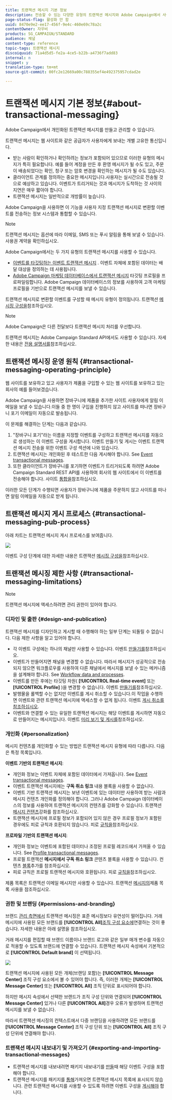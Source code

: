 ```yaml
---
title: 트랜잭션 메시지 기본 정보
description: 전송할 수 있는 다양한 유형의 트랜잭션 메시지와 Adobe Campaign에서 사용되는 방식을 살펴볼 수 있습니다.
page-status-flag: 활성화 안 함
uuid: 8470e9e2-ee17-456f-9e4c-460e69c78a2c
contentOwner: 자우비
products: SG_CAMPAIGN/STANDARD
audience: 채널
content-type: reference
topic-tags: 트랜잭션 메시지
discoiquuid: 71a4d5d5-fe2a-4ce5-b22b-a4736f7add83
internal: n
snippet: y
translation-type: tm+mt
source-git-commit: 00fc2e12669a00c788355ef4e492375957cdad2e

---
```



# 트랜잭션 메시지 기본 정보{#about-transactional-messaging}

Adobe Campaign에서 개인화된 트랜잭션 메시지를 만들고 관리할 수 있습니다.

트랜잭션 메시지는 웹 사이트와 같은 공급자가 사용자에게 보내는 개별 고유한 통신입니다.

* 받는 사람이 확인하거나 확인하려는 정보가 포함되어 있으므로 이러한 유형의 메시지가 특히 필요합니다. 예를 들어 계정을 만든 후 환영 메시지가 될 수도 있고, 주문이 배송되었다는 확인, 청구 또는 암호 변경을 확인하는 메시지가 될 수도 있습니다.
* 클라이언트 관계를 정의하는 중요한 메시지입니다.사용자는 실시간으로 전송될 것으로 예상하고 있습니다. 이벤트가 트리거되는 것과 메시지가 도착하는 것 사이의 지연은 매우 짧아야 합니다.
* 트랜잭션 메시지는 일반적으로 개방률이 높습니다.

Adobe Campaign을 사용하면 이 기능을 사용자 지정 트랜잭션 메시지로 변환할 이벤트를 전송하는 정보 시스템과 통합할 수 있습니다.

>[!NOTE]
>
>트랜잭션 메시지는 옵션에 따라 이메일, SMS 또는 푸시 알림을 통해 보낼 수 있습니다. 사용권 계약을 확인하십시오.

Adobe Campaign에서는 두 가지 유형의 트랜잭션 메시지를 사용할 수 있습니다.

* [이벤트를 타깃팅하는 이벤트 트랜잭션 메시지](../../channels/using/event-transactional-messages.md) . 이벤트 자체에 포함된 데이터는 배달 대상을 정의하는 데 사용됩니다.
* [Adobe Campaign 마케팅 데이터베이스에서 트랜잭션 메시지](../../channels/using/profile-transactional-messages.md) 타깃팅 프로필을 프로파일링합니다. Adobe Campaign 데이터베이스의 정보를 사용하여 고객 마케팅 프로필을 기반으로 트랜잭션 메시지를 보낼 수 있습니다.

트랜잭션 메시지로 변환할 이벤트를 구성할 때 메시지 유형이 정의됩니다. 트랜잭션 [메시징 구성을](../../administration/using/configuring-transactional-messaging.md)참조하십시오.

>[!NOTE]
>
>Adobe Campaign은 다른 전달보다 트랜잭션 메시지 처리를 우선합니다.

트랜잭션 메시지는 Adobe Campaign Standard API에서도 사용할 수 있습니다. 자세한 내용은 [전용 설명서를](https://final-docs.campaign.adobe.com/doc/standard/en/api/ACS_API.html#about-transactional-messaging)참조하십시오.

## 트랜잭션 메시징 운영 원칙 {#transactional-messaging-operating-principle}

웹 사이트를 보유하고 있고 사용자가 제품을 구입할 수 있는 웹 사이트를 보유하고 있는 회사의 예를 들어보겠습니다.

Adobe Campaign을 사용하면 장바구니에 제품을 추가한 사이트 사용자에게 알림 이메일을 보낼 수 있습니다.이들 중 한 명이 구입을 진행하지 않고 사이트를 떠나면 장바구니 포기 이메일이 자동으로 발송됩니다.

이 문제를 해결하는 단계는 다음과 같습니다.

1. "장바구니 포기"라는 이름을 지정할 이벤트를 구성하고 트랜잭션 메시지를 자동으로 생성하는 이 이벤트 구성을 게시합니다. 이벤트 만들기 및 게시는 이벤트 트랜잭션 메시지 [](../../administration/using/configuring-transactional-messaging.md#use-case--configuring-an-event-to-send-a-transactional-message) 전송을 위한 이벤트 구성 섹션에 나와 있습니다.
1. 트랜잭션 메시지는 개인화된 후 테스트한 다음 게시해야 합니다. See [Event transactional messages](../../channels/using/event-transactional-messages.md).
1. 또한 클라이언트가 장바구니를 포기하면 이벤트가 트리거되도록 하려면 Adobe Campaign Standard REST API를 사용하여 회사의 웹 사이트에서 이 이벤트를 전송해야 합니다. 사이트 [통합을](../../administration/using/configuring-transactional-messaging.md#integrating-the-triggering-of-the-event-in-a-website)참조하십시오.

이러한 모든 단계가 수행되면 사용자가 장바구니에 제품을 주문하지 않고 사이트를 떠나면 알림 이메일을 자동으로 받게 됩니다.

## 트랜잭션 메시지 게시 프로세스 {#transactional-messaging-pub-process}

아래 차트는 트랜잭션 메시지 게시 프로세스를 보여줍니다.

![](assets/message-center_pub-process.png)

이벤트 구성 단계에 대한 자세한 내용은 트랜잭션 [메시징 구성을](../../administration/using/configuring-transactional-messaging.md)참조하십시오.

## 트랜잭션 메시징 제한 사항 {#transactional-messaging-limitations}

>[!NOTE]
>
>트랜잭션 메시지에 액세스하려면 관리 권한이 있어야 합니다.

### 디자인 및 출판 {#design-and-publication}

트랜잭션 메시지를 디자인하고 게시할 때 수행해야 하는 일부 단계는 되돌릴 수 없습니다. 다음 제한 사항을 알고 있어야 합니다.

* 각 이벤트 구성에는 하나의 채널만 사용할 수 있습니다. 이벤트 [만들기를](../../administration/using/configuring-transactional-messaging.md#creating-an-event)참조하십시오.
* 이벤트가 만들어지면 채널을 변경할 수 없습니다. 따라서 메시지가 성공적으로 전송되지 않으면 워크플로우를 사용하여 다른 채널에서 메시지를 보낼 수 있는 메커니즘을 설계해야 합니다. See [Workflow data and processes](../../automating/using/workflow-data-and-processes.md).
* 이벤트를 만든 후에는 타깃팅 차원( **[!UICONTROL Real-time event]** 또는 **[!UICONTROL Profile]** )을 변경할 수 없습니다. 이벤트 [만들기를](../../administration/using/configuring-transactional-messaging.md#creating-an-event)참조하십시오.
* 발행물을 롤백할 수는 없지만 이벤트를 게시 취소할 수 있습니다.이 작업을 수행하면 이벤트와 관련 트랜잭션 메시지에 액세스할 수 없게 됩니다. 이벤트 [게시 취소를 참조하십시오](../../administration/using/configuring-transactional-messaging.md#unpublishing-an-event).
* 이벤트와 연결할 수 있는 유일한 트랜잭션 메시지는 해당 이벤트를 게시하면 자동으로 만들어지는 메시지입니다. 이벤트 [미리 보기 및 게시를](../../administration/using/configuring-transactional-messaging.md#previewing-and-publishing-the-event)참조하십시오.

### 개인화 {#personalization}

메시지 컨텐츠를 개인화할 수 있는 방법은 트랜잭션 메시지 유형에 따라 다릅니다. 다음은 특정 목록입니다.

**이벤트 기반의 트랜잭션 메시지**:

* 개인화 정보는 이벤트 자체에 포함된 데이터에서 가져옵니다. See [Event transactional messages](../../channels/using/event-transactional-messages.md).
* 이벤트 트랜잭션 메시지에는 **구독 취소 링크** 내용 블록을 사용할 수 없습니다.
* 이벤트 기반 트랜잭션 메시지는 보낸 이벤트에 있는 데이터만 사용하여 받는 사람과 메시지 컨텐츠 개인화를 정의해야 합니다. 그러나 Adobe Campaign 데이터베이스의 정보를 사용하여 트랜잭션 메시지의 컨텐츠를 강화할 수 있습니다. 트랜잭션 [메시지 컨텐츠](../../administration/using/configuring-transactional-messaging.md#enriching-the-transactional-message-content)강화를 참조하십시오.
* 트랜잭션 메시지에 프로필 정보가 포함되어 있지 않은 경우 프로필 정보가 포함된 경우에도 피로 규칙과 호환되지 않습니다. 피로 [규칙을](../../administration/using/fatigue-rules.md)참조하십시오.

**프로파일 기반의 트랜잭션 메시지**:

* 개인화 정보는 이벤트에 포함된 데이터나 조정된 프로필 레코드에서 가져올 수 있습니다. See [Profile transactional messages](../../channels/using/profile-transactional-messages.md).
* 프로필 트랜잭션 **메시지에서 구독 취소 링크** 콘텐츠 블록을 사용할 수 있습니다. 컨텐츠 [블록](../../designing/using/personalization.md#adding-a-content-block)추가를 참조하십시오.
* 피로 규칙은 프로필 트랜잭션 메시지와 호환됩니다. 피로 [규칙을](../../administration/using/fatigue-rules.md)참조하십시오.

제품 목록은 트랜잭션 이메일 메시지만 사용할 수 있습니다. 트랜잭션 [메시지의](../../channels/using/event-transactional-messages.md#using-product-listings-in-a-transactional-message)제품 목록 사용을 참조하십시오.

### 권한 및 브랜딩 {#permissions-and-branding}

브랜드 [관리 측면에서](../../administration/using/branding.md) 트랜잭션 메시징은 표준 메시징보다 유연성이 떨어집니다. 거래 메시지에 사용된 모든 브랜드를 **[!UICONTROL All]**[조직 구성 요소에](../../administration/using/organizational-units.md)연결하는 것이 좋습니다. 자세한 내용은 아래 설명을 참조하십시오.

거래 메시지를 편집할 때 브랜드 이름이나 브랜드 로고와 같은 일부 매개 변수를 자동으로 적용할 수 있도록 브랜드에 연결할 수 있습니다. 트랜잭션 메시지 속성에서 기본적으로 **[!UICONTROL Default brand]** 이 선택됩니다.

![](assets/message-center_branding.png)

트랜잭션 메시지에 사용된 모든 개체(브랜딩 포함)는 **[!UICONTROL Message Center]** 조직 구성 요소에서 볼 수 있어야 합니다. 즉, 이러한 개체는 **[!UICONTROL Message Center]** 또는 **[!UICONTROL All]** 조직 단위로 표시되어야 합니다.

하지만 메시지 속성에서 선택한 브랜드가 조직 구성 단위와 연결되어 **[!UICONTROL Message Center]** 있거나 다른 **[!UICONTROL All]**&#x200B;경우 오류가 발생하며 트랜잭션 메시지를 보낼 수 없습니다.

따라서 트랜잭션 메시징의 컨텍스트에서 다중 브랜딩을 사용하려면 모든 브랜드를 **[!UICONTROL Message Center]** 조직 구성 단위 또는 **[!UICONTROL All]** 조직 구성 단위에 연결해야 합니다.

### 트랜잭션 메시지 내보내기 및 가져오기 {#exporting-and-importing-transactional-messages}

* 트랜잭션 메시지를 내보내려면 패키지 내보내기를 [만들](../../automating/using/managing-packages.md#creating-a-package)때 해당 이벤트 구성을 포함해야 합니다.
* 트랜잭션 메시지를 패키지를 [통해](../../automating/using/managing-packages.md#importing-a-package)가져오면 트랜잭션 메시지 목록에 표시되지 않습니다. 관련 트랜잭션 메시지를 사용할 수 있도록 하려면 이벤트 구성을 [게시해야](../../administration/using/configuring-transactional-messaging.md#previewing-and-publishing-the-event) 합니다.

